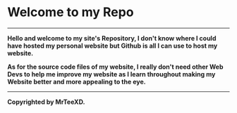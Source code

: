 <h1><b>Welcome to my Repo</h1>
<hr color="Cyan">
Hello and welcome to my site's Repository, I don't know where I could have hosted my personal website but Github is all I can use to host my website.

As for the source code files of my website, I really don't need other Web Devs to help me improve my website as I learn throughout making my Website better and more appealing to the eye.
<hr  color="Cyan">
Copyrighted by MrTeeXD.
